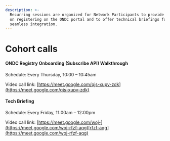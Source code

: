 ```yaml
---
description: >-
  Recurring sessions are organized for Network Participants to provide guidance
  on registering on the ONDC portal and to offer technical briefings for
  seamless integration.
---
```


# Cohort calls



#### ONDC Registry Onboarding (Subscribe API) Walkthrough

Schedule: Every Thursday, 10:00 – 10:45am&#x20;

Video call link: [https://meet.google.com/qjs-xupv-zdk](https://meet.google.com/qjs-xupv-zdk)

#### Tech Briefing&#x20;

Schedule: Every Friday, 11:00am – 12:00pm

Video call link: [https://meet.google.com/woj-](https://meet.google.com/woj-rfzf-aqg)[rfzf-aqg](https://meet.google.com/woj-rfzf-aqg)

